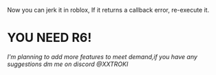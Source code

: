 Now you can jerk it in roblox,
If it returns a callback error, re-execute it.
# YOU NEED R6!

*I'm planning to add more features to meet demand,if you have any suggestions dm me on discord @XXTROKI*